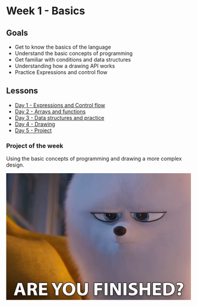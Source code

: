 # Week 1 - Basics

## Goals

- Get to know the basics of the language
- Understand the basic concepts of programming
- Get familiar with conditions and data structures
- Understanding how a drawing API works
- Practice Expressions and control flow

## Lessons
- [Day 1 - Expressions and Control flow](https://github.com/peter-keller/csharp-for-azam/blob/master/week-1/day-1/)
- [Day 2 - Arrays and functions](https://github.com/peter-keller/csharp-for-azam/blob/master/week-1/day-2/)
- [Day 3 - Data structures and practice](https://github.com/peter-keller/csharp-for-azam/blob/master/week-1/day-3/)
- [Day 4 - Drawing]()
- [Day 5 - Project]()

### Project of the week

Using the basic concepts of programming and drawing a more complex design.

![circles](../assets/azam.gif)
